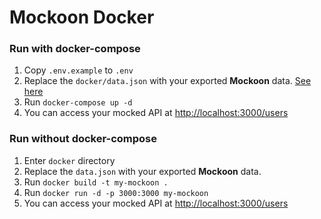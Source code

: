 # Mockoon Docker

### Run with docker-compose

1. Copy `.env.example` to `.env`
2. Replace the `docker/data.json` with your exported **Mockoon** data. [See here](https://mockoon.com/docs/latest/import-export-data/)
3. Run `docker-compose up -d`
4. You can access your mocked API at [http://localhost:3000/users](http://localhost:3000/users)

### Run without docker-compose

1. Enter `docker` directory
2. Replace the `data.json` with your exported **Mockoon** data.
3. Run `docker build -t my-mockoon .`
4. Run `docker run -d -p 3000:3000 my-mockoon`
5. You can access your mocked API at [http://localhost:3000/users](http://localhost:3000/users)
